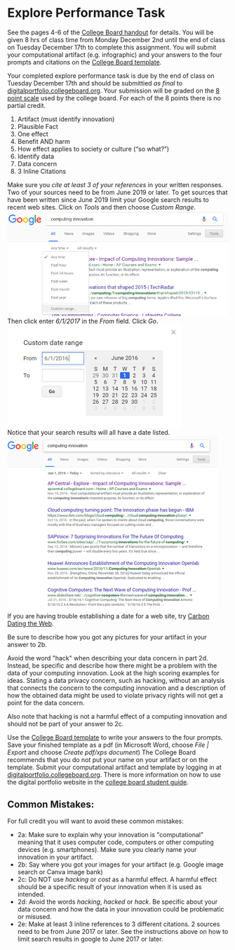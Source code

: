 # Explore Performance Task
See the pages 4-6 of the [College Board handout](https://apcentral.collegeboard.org/pdf/ap-csp-student-task-directions.pdf) for details. You will be given 8 hrs of class time from Monday December 2nd until the end of class on Tuesday December 17th to complete this assignment. You will submit your computational artifact (e.g. infographic) and your answers to the four prompts and citations on the [College Board template](https://docs.google.com/document/d/1y4M1B_EkcnAkG57uruDsNvYP0-m9Xmw144mn-68O_2w/edit).
 
Your completed explore performance task is due by the end of class on Tuesday December 17th and should be submittied *as final* to [digitalportfolio.collegeboard.org](http://digitalportfolio.collegeboard.org). Your submission will be graded on the [8 point scale](https://apcentral.collegeboard.org/pdf/ap-csp-explore-performance-task-scoring-guidelines-2019.pdf) used by the college board. For each of the 8 points there is no partial credit.  
1. Artifact (must identify innovation)
2. Plausible Fact 
3. One effect 
4. Benefit AND harm   
5. How effect applies to society or culture (“so what?”)
6. Identify data 
7. Data concern 
8. 3 Inline Citations
 
Make sure you _cite at least 3 of your references_ in your written responses. Two of your sources need to be from June 2019 or later. To get sources that have been written since June 2019 limit your Google search results to recent web sites. Click on *Tools* and then choose *Custom Range*.   
![Google Custom Range](GoogleToolsCustomRange.png)   
Then click enter *6/1/2017* in the *From* field. Click *Go*.   
![Google Custom Date Range](GoogleCustomDateRange.png)   
Notice that your search results will all have a date listed.   
![Google Range Results](GoogleRangeResults.png)   
If you are having trouble establishing a date for a web site, try [Carbon Dating the Web](http://cd.cs.odu.edu/).
 
Be sure to describe how you got any pictures for your artifact in your answer to 2b.
 
Avoid the word "hack" when describing your data concern in part 2d. Instead, be specific and describe how there might be a problem with the data of your computing innovation. Look at the high scoring examples for ideas. Stating a data privacy concern, such as hacking, without an analysis that connects the concern to the computing innovation and a description of how the obtained data might be used to violate privacy rights will not get a point for the data concern.
 
Also note that hacking is not a harmful effect of a computing innovation and should not be part of your answer to 2c.
 
Use the [College Board template](https://secure-media.collegeboard.org/ap/misc/csp-explore-template.dotx) to write your answers to the four prompts. Save your finished template as a pdf (in Microsoft Word, choose *File | Export* and choose *Create pdf/xps document*) The College Board recommends that you do not put your name on your artifact or on the template. Submit your computational artifact and template by logging in at [digitalportfolio.collegeboard.org](http://digitalportfolio.collegeboard.org). There is more information on how to use the digital portfolio website in the [college board student guide](https://secure-media.collegeboard.org/digitalServices/pdf/ap/computer-science-principles-digital-portfolio-student-guide.pdf).
 
<h2>Common Mistakes:</h2>   

For full credit you will want to avoid these common mistakes:
+ 2a: Make sure to explain why your innovation is "computational" meaning that it uses computer code, computers or other computing devices (e.g. smartphones). Make sure you clearly name your innovation in your artifact.
+ 2b: Say where you got your images for your artifact (e.g. Google image search or Canva image bank)
+ 2c: Do NOT use *hacking* or *cost* as a harmful effect. A harmful effect should be a specific result of your innovation when it is used as intended.
+ 2d: Avoid the words *hacking*, *hacked* or *hack*. Be specific about your data concern and how the data in your innovation could be problematic or misused.
+ 2e: Make at least 3 inline references to 3 different citations. 2 sources need to be from June 2017 or later. See the instructions above on how to limit search results in google to June 2017 or later.
